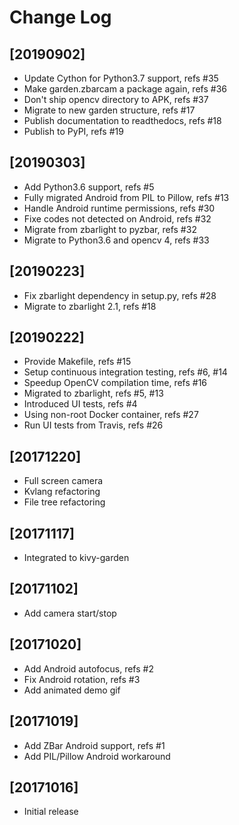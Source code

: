 # Change Log

## [20190902]

  - Update Cython for Python3.7 support, refs #35
  - Make garden.zbarcam a package again, refs #36
  - Don't ship opencv directory to APK, refs #37
  - Migrate to new garden structure, refs #17
  - Publish documentation to readthedocs, refs #18
  - Publish to PyPI, refs #19

## [20190303]

  - Add Python3.6 support, refs #5
  - Fully migrated Android from PIL to Pillow, refs #13
  - Handle Android runtime permissions, refs #30
  - Fixe codes not detected on Android, refs #32
  - Migrate from zbarlight to pyzbar, refs #32
  - Migrate to Python3.6 and opencv 4, refs #33

## [20190223]

  - Fix zbarlight dependency in setup.py, refs #28
  - Migrate to zbarlight 2.1, refs #18

## [20190222]

  - Provide Makefile, refs #15
  - Setup continuous integration testing, refs #6, #14
  - Speedup OpenCV compilation time, refs #16
  - Migrated to zbarlight, refs #5, #13
  - Introduced UI tests, refs #4
  - Using non-root Docker container, refs #27
  - Run UI tests from Travis, refs #26

## [20171220]

  - Full screen camera
  - Kvlang refactoring
  - File tree refactoring

## [20171117]

  - Integrated to kivy-garden

## [20171102]

  - Add camera start/stop

## [20171020]

  - Add Android autofocus, refs #2
  - Fix Android rotation, refs #3
  - Add animated demo gif

## [20171019]

  - Add ZBar Android support, refs #1
  - Add PIL/Pillow Android workaround

## [20171016]

  - Initial release
